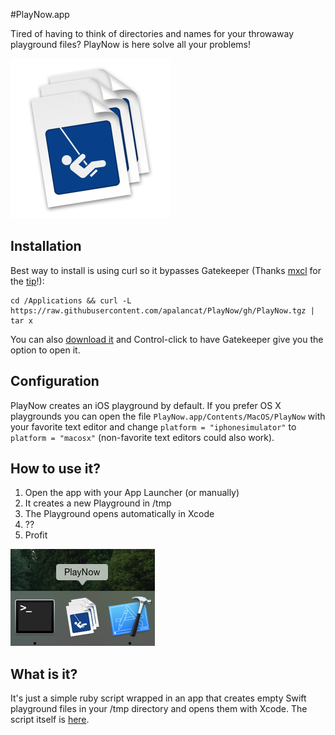 #PlayNow.app

Tired of having to think of directories and names for your throwaway playground files? PlayNow is here solve all your problems!

<img src="https://raw.githubusercontent.com/apalancat/PlayNow/gh/icon_512x512.png" width="256" title="It has an icon!"/>

## Installation

Best way to install is using curl so it bypasses Gatekeeper (Thanks [mxcl](https://twitter.com/mxcl) for the [tip](https://coderwall.com/p/ki0jxw?i=2&p=1&q=author%3Amxcl&t[]=mxcl)!):

    cd /Applications && curl -L https://raw.githubusercontent.com/apalancat/PlayNow/gh/PlayNow.tgz | tar x

You can also [download it](https://github.com/apalancat/PlayNow/archive/master.zip) and Control-click to have Gatekeeper give you the option to open it.

## Configuration

PlayNow creates an iOS playground by default.
If you prefer OS X playgrounds you can open the file `PlayNow.app/Contents/MacOS/PlayNow` with your favorite text editor and change `platform = "iphonesimulator"` to `platform = "macosx"` (non-favorite text editors could also work).

## How to use it?

1. Open the app with your App Launcher (or manually)
2. It creates a new Playground in /tmp
3. The Playground opens automatically in Xcode
4. ??
5. Profit

![Dock](https://raw.githubusercontent.com/apalancat/PlayNow/gh/Dock.png "Looks great on your Dock!")

## What is it?

It's just a simple ruby script wrapped in an app that creates empty Swift playground files in your /tmp directory and opens them with Xcode. The script itself is [here](https://github.com/apalancat/PlayNow/blob/master/PlayNow.app/Contents/MacOS/PlayNow).
